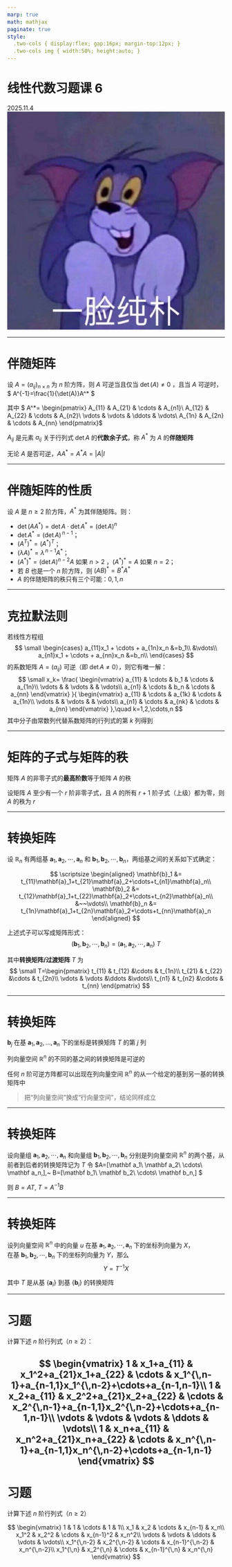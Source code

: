```yaml
---
marp: true
math: mathjax
paginate: true
style:
  .two-cols { display:flex; gap:16px; margin-top:12px; }
  .two-cols img { width:50%; height:auto; }
---
```

# 线性代数习题课 6
2025.11.4
![bg contain right:40%](./img/emoji.jpg)

---
# 伴随矩阵
设 $A=(a_{ij})_{n\times n}$ 为 $n$ 阶方阵，则 $A$ 可逆当且仅当 $\det(A)\neq 0$ ，且当 $A$ 可逆时，$
A^{-1}=\frac{1}{\det(A)}A^*
$

其中 $
A^*=
\begin{pmatrix}
A_{11} & A_{21} & \cdots & A_{n1}\\
A_{12} & A_{22} & \cdots & A_{n2}\\
\vdots & \vdots & \ddots & \vdots\\
A_{1n} & A_{2n} & \cdots & A_{nn}
\end{pmatrix}$

$A_{ij}$ 是元素 $a_{ij}$ 关于行列式 $\det A$ 的**代数余子式**，称 $A^*$ 为 $A$ 的**伴随矩阵**

无论 $A$ 是否可逆，$AA^*=A^*A=|A|I$

---
# 伴随矩阵的性质
设 $A$ 是 $n\ge 2$ 阶方阵，$A^{*}$ 为其伴随矩阵。则：
- $\det(AA^*)=\det A \cdot \det A^*=(\det A)^n$
- $\det A^{*}=(\det A)^{\,n-1}$；
- $(A^{T})^{*}=(A^{*})^{T}$；
- $(\lambda A)^{*}=\lambda^{\,n-1}A^{*}$；
- $(A^{*})^{*}=(\det A)^{n-2}A$ 如果 $n>2$ ，$(A^{*})^{*}=A$ 如果 $n=2$；
- 若 $B$ 也是一个 $n$ 阶方阵，则 $(AB)^{*}=B^{*}A^{*}$
- $A$ 的伴随矩阵的秩只有三个可能：$0,1,n$

---
# 克拉默法则
若线性方程组
$$
\small
\begin{cases}
a_{11}x_1 + \cdots + a_{1n}x_n &=b_1\\
&\vdots\\
a_{n1}x_1 + \cdots + a_{nn}x_n &=b_n\\
\end{cases}
$$
的系数矩阵 $A=(a_{ij})$ 可逆（即 $\det A\neq 0$），则它有唯一解：
$$
\small
x_k=
\frac{
\begin{vmatrix}
a_{11} & \cdots & b_1 & \cdots & a_{1n}\\
\vdots &        & \vdots &      & \vdots\\
a_{n1} & \cdots & b_n & \cdots & a_{nn}
\end{vmatrix}
}{
\begin{vmatrix}
a_{11} & \cdots & a_{1k} & \cdots & a_{1n}\\
\vdots &        & \vdots &        & \vdots\\
a_{n1} & \cdots & a_{nk} & \cdots & a_{nn}
\end{vmatrix}
},\quad k=1,2,\cdots,n
$$
其中分子由常数列代替系数矩阵的行列式的第 $k$ 列得到

---
# 矩阵的子式与矩阵的秩
矩阵 $A$ 的非零子式的**最高阶数**等于矩阵 $A$ 的秩

设矩阵 $A$ 至少有一个 $r$ 阶非零子式，且 $A$ 的所有 $r+1$ 阶子式（上级）都为零，则 $A$ 的秩为 $r$

---
# 转换矩阵
设 $\mathbb{R}_n$ 有两组基 $\mathbf{a}_1,\mathbf{a}_2,\cdots,\mathbf{a}_n$ 和 $\mathbf{b}_1,\mathbf{b}_2,\cdots,\mathbf{b}_n$，两组基之间的关系如下式确定：

$$
\scriptsize
\begin{aligned}
\mathbf{b}_1 &= t_{11}\mathbf{a}_1+t_{21}\mathbf{a}_2+\cdots+t_{n1}\mathbf{a}_n\\
\mathbf{b}_2 &= t_{12}\mathbf{a}_1+t_{22}\mathbf{a}_2+\cdots+t_{n2}\mathbf{a}_n\\
&~~\vdots\\
\mathbf{b}_n &= t_{1n}\mathbf{a}_1+t_{2n}\mathbf{a}_2+\cdots+t_{nn}\mathbf{a}_n
\end{aligned}
$$

上述式子可以写成矩阵形式：
$$
(\mathbf{b}_1,\mathbf{b}_2,\cdots,\mathbf{b}_n)=(\mathbf{a}_1,\mathbf{a}_2,\cdots,\mathbf{a}_n)~T
$$

其中**转换矩阵/过渡矩阵** $T$ 为
$$
\small
T=\begin{pmatrix}
t_{11} & t_{12} &\cdots & t_{1n}\\
t_{21} & t_{22} &\cdots & t_{2n}\\
\vdots & \vdots &\ddots &\vdots\\
t_{n1} & t_{n2} &\cdots & t_{nn}
\end{pmatrix}
$$

---
# 转换矩阵
$\mathbf b_j$ 在基 $\mathbf a_1,\mathbf a_2,\ldots,\mathbf a_n$ 下的坐标是转换矩阵 $T$ 的第 $j$ 列

列向量空间 $\mathbb{R}^n$ 的不同的基之间的转换矩阵是可逆的

任何 $n$ 阶可逆方阵都可以出现在列向量空间 $\mathbb{R}^n$ 的从一个给定的基到另一基的转换矩阵中

> 把“列向量空间”换成“行向量空间”，结论同样成立

---
# 转换矩阵
设向量组 $\mathbf a_1,\mathbf a_2,\cdots,\mathbf a_n$ 和向量组 $\mathbf b_1,\mathbf b_2,\cdots,\mathbf b_n$ 分别是列向量空间 $\mathbb R^n$ 的两个基，从前者到后者的转换矩阵记为 $T$
令 $A=[\mathbf a_1\ \mathbf a_2\ \cdots\ \mathbf a_n\,],~
B=[\mathbf b_1\ \mathbf b_2\ \cdots\ \mathbf b_n\,]
$

则 $B = AT,~T=A^{-1}B$

---
# 转换矩阵

设列向量空间 $\mathbb R^n$ 中的向量 $u$ 在基 $\mathbf a_1,\mathbf a_2,\cdots,\mathbf a_n$ 下的坐标列向量为 $X$，  
在基 $\mathbf b_1,\mathbf b_2,\cdots,\mathbf b_n$ 下的坐标列向量为 $Y$，那么
$$
Y = T^{-1}X
$$

其中 $T$ 是从基 $\{\mathbf a_i\}$ 到基 $\{\mathbf b_i\}$ 的转换矩阵

---
# 习题
计算下述 $n$ 阶行列式（$n\ge 2$）：

$$
\begin{vmatrix}
1 & x_1+a_{11} & x_1^2+a_{21}x_1+a_{22} & \cdots & x_1^{\,n-1}+a_{n-1,1}x_1^{\,n-2}+\cdots+a_{n-1,n-1}\\
1 & x_2+a_{11} & x_2^2+a_{21}x_2+a_{22} & \cdots & x_2^{\,n-1}+a_{n-1,1}x_2^{\,n-2}+\cdots+a_{n-1,n-1}\\
\vdots & \vdots & \vdots & \ddots & \vdots\\
1 & x_n+a_{11} & x_n^2+a_{21}x_n+a_{22} & \cdots & x_n^{\,n-1}+a_{n-1,1}x_n^{\,n-2}+\cdots+a_{n-1,n-1}
\end{vmatrix}
$$
---
# 习题
计算下述 $n$ 阶行列式（$n\ge 2$）

$$
\begin{vmatrix}
1 & 1 & \cdots & 1 & 1\\
x_1 & x_2 & \cdots & x_{n-1} & x_n\\
x_1^2 & x_2^2 & \cdots & x_{n-1}^2 & x_n^2\\
\vdots & \vdots & \ddots & \vdots & \vdots\\
x_1^{\,n-2} & x_2^{\,n-2} & \cdots & x_{n-1}^{\,n-2} & x_n^{\,n-2}\\
x_1^{\,n} & x_2^{\,n} & \cdots & x_{n-1}^{\,n} & x_n^{\,n}
\end{vmatrix}
$$